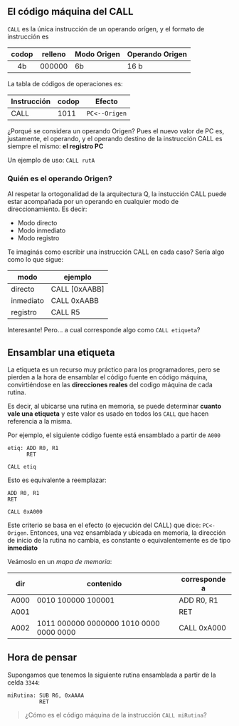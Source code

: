 ## El código máquina del CALL

`CALL` es la única instrucción de un operando orígen, y el formato de instrucción es

| codop | relleno | Modo Origen | Operando Origen|
|:-------:|---------|-------------|----------------|
| 4b    | 000000  |   6b        | 16 b           |

La tabla de códigos de operaciones es:

| Instrucción | codop | Efecto|
|-------------|-------|-----------|
| CALL        | 1011  | `PC<--Origen` |


¿Porqué se considera un operando Origen? Pues el nuevo valor de PC es, justamente, el operando, y el operando destino de la instrucción CALL es siempre el mismo: **el registro PC**

Un ejemplo de uso: `CALL rutA`

### Quién es el operando Origen?

Al respetar la ortogonalidad de la arquitectura Q, la instucción CALL puede estar acompañada por un operando en cualquier modo de direccionamiento. Es decir:

* Modo directo
* Modo inmediato
* Modo registro

Te imaginás como escribir una instrucción CALL en cada caso? Sería algo como lo que sigue:

|modo|ejemplo|
|----|-------|
|directo   | CALL [0xAABB]|
|inmediato | CALL 0xAABB|
|registro  | CALL R5 |


Interesante! Pero... a cual corresponde algo como `CALL etiqueta`?

## Ensamblar una etiqueta

La etiqueta es un recurso muy práctico para los programadores, pero se pierden a la hora de ensamblar el código fuente en código máquina, convirtiéndose en las **direcciones reales** del codigo máquina de cada rutina.

Es decir, al ubicarse una rutina en memoria, se puede determinar **cuanto vale una etiqueta** y este valor es usado en todos los `CALL` que hacen referencia a la misma.

Por ejemplo, el siguiente código fuente está ensamblado a partir de `A000`

```
etiq: ADD R0, R1 
      RET
      
CALL etiq
```
Esto es equivalente a reemplazar:

```
ADD R0, R1 
RET
      
CALL 0xA000
```

Este criterio se basa en el efecto (o ejecución del CALL) que dice: `PC<- Origen`. Entonces, una vez ensamblada y ubicada en memoria, la dirección de inicio de la rutina no cambia, es constante o equivalentemente es de tipo **inmediato**

Veámoslo en un *mapa de memoria*:

|dir|contenido|corresponde a|
|---|---------|-------------|
|A000| 0010 100000 100001 | ADD R0, R1 |
|A001|              |RET|
|A002| 1011 000000 0000000 1010 0000 0000 0000| CALL 0xA000


## Hora de pensar

Supongamos que tenemos la siguiente rutina ensamblada a partir de la celda `3344`:

```
miRutina: SUB R6, 0xAAAA
          RET
```

> ¿Cómo es el código máquina de la instrucción `CALL miRutina`?
